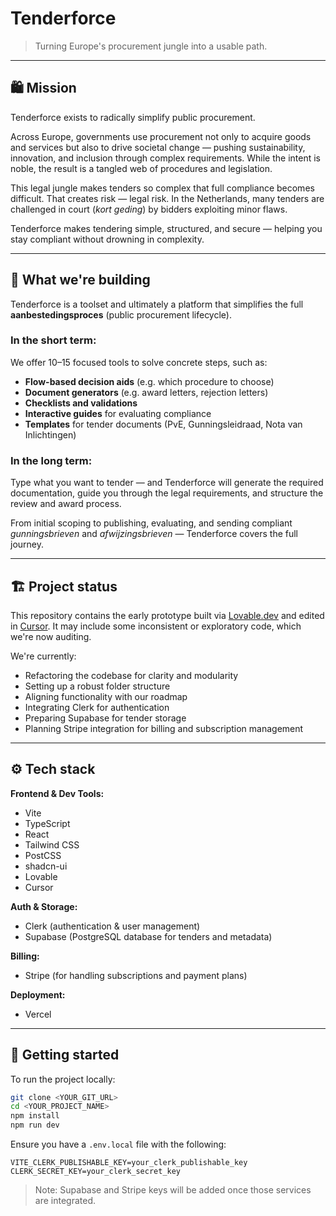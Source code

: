 # Tenderforce

> Turning Europe's procurement jungle into a usable path.

---

## 🛍️ Mission

Tenderforce exists to radically simplify public procurement.

Across Europe, governments use procurement not only to acquire goods and services but also to drive societal change — pushing sustainability, innovation, and inclusion through complex requirements. While the intent is noble, the result is a tangled web of procedures and legislation.

This legal jungle makes tenders so complex that full compliance becomes difficult. That creates risk — legal risk. In the Netherlands, many tenders are challenged in court (*kort geding*) by bidders exploiting minor flaws.

Tenderforce makes tendering simple, structured, and secure — helping you stay compliant without drowning in complexity.

---

## 🎯 What we're building

Tenderforce is a toolset and ultimately a platform that simplifies the full **aanbestedingsproces** (public procurement lifecycle).

### In the short term:

We offer 10–15 focused tools to solve concrete steps, such as:

- **Flow-based decision aids** (e.g. which procedure to choose)
- **Document generators** (e.g. award letters, rejection letters)
- **Checklists and validations**
- **Interactive guides** for evaluating compliance
- **Templates** for tender documents (PvE, Gunningsleidraad, Nota van Inlichtingen)

### In the long term:

Type what you want to tender — and Tenderforce will generate the required documentation, guide you through the legal requirements, and structure the review and award process.

From initial scoping to publishing, evaluating, and sending compliant *gunningsbrieven* and *afwijzingsbrieven* — Tenderforce covers the full journey.

---

## 🏗️ Project status

This repository contains the early prototype built via [Lovable.dev](https://lovable.dev) and edited in [Cursor](https://cursor.sh). It may include some inconsistent or exploratory code, which we're now auditing.

We're currently:

- Refactoring the codebase for clarity and modularity
- Setting up a robust folder structure
- Aligning functionality with our roadmap
- Integrating Clerk for authentication
- Preparing Supabase for tender storage
- Planning Stripe integration for billing and subscription management

---

## ⚙️ Tech stack

**Frontend & Dev Tools:**

- Vite
- TypeScript
- React
- Tailwind CSS
- PostCSS
- shadcn-ui
- Lovable
- Cursor

**Auth & Storage:**

- Clerk (authentication & user management)
- Supabase (PostgreSQL database for tenders and metadata)

**Billing:**

- Stripe (for handling subscriptions and payment plans)

**Deployment:**

- Vercel

---

## 🚀 Getting started

To run the project locally:

```bash
git clone <YOUR_GIT_URL>
cd <YOUR_PROJECT_NAME>
npm install
npm run dev
```

Ensure you have a `.env.local` file with the following:

```env
VITE_CLERK_PUBLISHABLE_KEY=your_clerk_publishable_key
CLERK_SECRET_KEY=your_clerk_secret_key
```

> Note: Supabase and Stripe keys will be added once those services are integrated.

